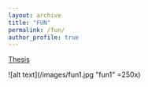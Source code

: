 ```yaml
---
layout: archive
title: "FUN"
permalink: /fun/
author_profile: true
---
```


<a href="https://books.ipskampprinting.nl/thesis/557454-seijdel/" class="fbp-embed" data-fbp-thumbnail="https://books.ipskampprinting.nl/thesis/557454-seijdel/files/assets/cover300.jpg?uni=84890d9f314c24beb2b8aef10ef7b6b5" data-fbp-lightbox="yes" data-fbp-width="640px" data-fbp-height="480px" data-fbp-method="site" data-fbp-version="4.2.19" style="max-width: 100%">Thesis</a><script async defer src="https://books.ipskampprinting.nl/thesis/557454-seijdel/files/html/static/embed.js?uni=84890d9f314c24beb2b8aef10ef7b6b5"></script>


![alt text](/images/fun1.jpg "fun1" =250x)
